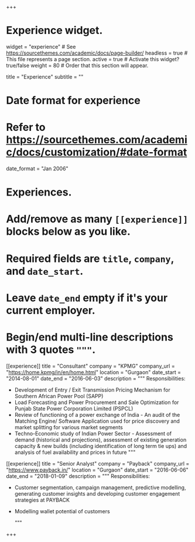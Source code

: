 +++
# Experience widget.
widget = "experience"  # See https://sourcethemes.com/academic/docs/page-builder/
headless = true  # This file represents a page section.
active = true  # Activate this widget? true/false
weight = 80  # Order that this section will appear.

title = "Experience"
subtitle = ""

# Date format for experience
#   Refer to https://sourcethemes.com/academic/docs/customization/#date-format
date_format = "Jan 2006"

# Experiences.
#   Add/remove as many `[[experience]]` blocks below as you like.
#   Required fields are `title`, `company`, and `date_start`.
#   Leave `date_end` empty if it's your current employer.
#   Begin/end multi-line descriptions with 3 quotes `"""`.
[[experience]]
  title = "Consultant"
  company = "KPMG"
  company_url = "https://home.kpmg/in/en/home.html"
  location = "Gurgaon"
  date_start = "2014-08-01"
  date_end = "2016-06-03"
  description = """
  Responsibilities:
  
 * Development of Entry / Exit Transmission Pricing Mechanism for Southern African Power Pool (SAPP)
 * Load Forecasting and Power Procurement and Sale Optimization for Punjab State Power Corporation Limited (PSPCL)
 * Review of functioning of a power exchange of India - An audit of the Matching Engine/ Software Application used for price discovery and market splitting for various market segments
 * Techno-Economic study of Indian Power Sector - Assessment of demand (historical and projections), assessment of existing generation capacity & new builds (including identification of long term tie ups) and analysis of fuel availability and prices in future
  """

[[experience]]
  title = "Senior Analyst"
  company = "Payback"
  company_url = "https://www.payback.in/"
  location = "Gurgaon"
  date_start = "2016-06-06"
  date_end = "2018-01-09"
  description = """
  Responsibilities:
  
* Customer segmentation, campaign management, predictive modelling, generating customer insights and      developing customer engagement strategies at PAYBACK
* Modelling wallet potential of customers


  """

+++
